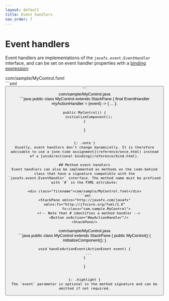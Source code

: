 ```yaml
---
layout: default
title: Event handlers
nav_order: 7
---
```


# Event handlers
Event handlers are implementations of the `javafx.event.EventHandler` interface, and can be set on event handler properties with a [binding expression](binding/binding-path.html):

<div class="filename">com/sample/MyControl.fxml</div>
```xml
<StackPane xmlns="http://javafx.com/javafx" xmlns:fx="http://jfxcore.org/fxml/2.0"
           fx:class="com.sample.MyControl">
    <Button onAction="$myActionHandler"/>
<StackPane/>
```

<div class="filename">com/sample/MyControl.java</div>
```java
public class MyControl extends StackPane {
    final EventHandler<ActionEvent> myActionHandler = (event) -> {
        ...
    };

    public MyControl() {
        initializeComponent();
    }
}
```

{: .note }
Usually, event handlers don't change dynamically. It is therefore advisable to use a [one-time assignment](reference/once.html) instead of a [unidirectional binding](reference/bind.html).

## Method event handlers
Event handlers can also be implemented as methods on the code-behind class that have a signature compatible with the `javafx.event.EventHandler` interface. The method name must be prefixed with `#` in the FXML attribute:

<div class="filename">com/sample/MyControl.fxml</div>
```xml
<StackPane xmlns="http://javafx.com/javafx" xmlns:fx="http://jfxcore.org/fxml/2.0"
           fx:class="com.sample.MyControl">
    <!-- Note that # identifies a method handler -->
    <Button onAction="#myActionHandler"/>
<StackPane/>
```

<div class="filename">com/sample/MyControl.java</div>
```java
public class MyControl extends StackPane {
    public MyControl() {
        initializeComponent();
    }
    
    void handleActionEvent(ActionEvent event) {
        ...
    }
}
```

{: .highlight }
The `event` parameter is optional in the method signature and can be omitted if not required.